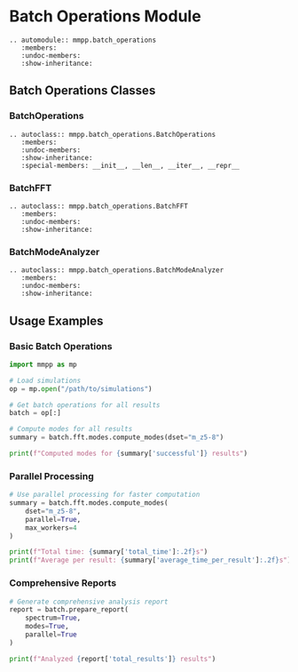 # Batch Operations Module

```{eval-rst}
.. automodule:: mmpp.batch_operations
   :members:
   :undoc-members:
   :show-inheritance:
```

## Batch Operations Classes

### BatchOperations

```{eval-rst}
.. autoclass:: mmpp.batch_operations.BatchOperations
   :members:
   :undoc-members:
   :show-inheritance:
   :special-members: __init__, __len__, __iter__, __repr__
```

### BatchFFT

```{eval-rst}
.. autoclass:: mmpp.batch_operations.BatchFFT
   :members:
   :undoc-members:
   :show-inheritance:
```

### BatchModeAnalyzer

```{eval-rst}
.. autoclass:: mmpp.batch_operations.BatchModeAnalyzer
   :members:
   :undoc-members:
   :show-inheritance:
```

## Usage Examples

### Basic Batch Operations

```python
import mmpp as mp

# Load simulations
op = mp.open("/path/to/simulations")

# Get batch operations for all results
batch = op[:]

# Compute modes for all results
summary = batch.fft.modes.compute_modes(dset="m_z5-8")

print(f"Computed modes for {summary['successful']} results")
```

### Parallel Processing

```python
# Use parallel processing for faster computation
summary = batch.fft.modes.compute_modes(
    dset="m_z5-8",
    parallel=True,
    max_workers=4
)

print(f"Total time: {summary['total_time']:.2f}s")
print(f"Average per result: {summary['average_time_per_result']:.2f}s")
```

### Comprehensive Reports

```python
# Generate comprehensive analysis report
report = batch.prepare_report(
    spectrum=True,
    modes=True,
    parallel=True
)

print(f"Analyzed {report['total_results']} results")
```
